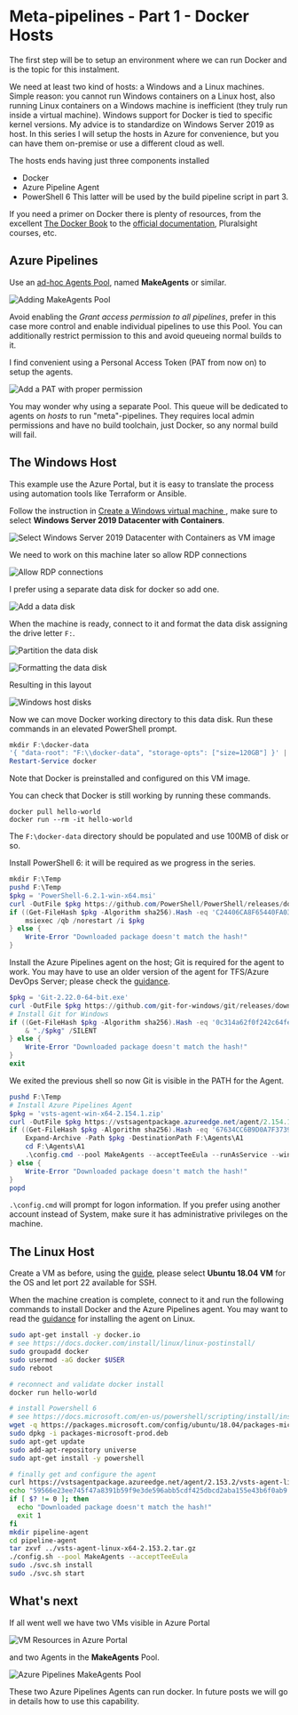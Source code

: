 # Meta-pipelines - Part 1 - Docker Hosts


The first step will be to setup an environment where we can run Docker and is the topic for this instalment.

We need at least two kind of hosts: a Windows and a Linux machines. Simple reason: you cannot run Windows containers on a Linux host, also running Linux containers on a Windows machine is inefficient (they truly run inside a virtual machine).
Windows support for Docker is tied to specific kernel versions. My advice is to standardize on Windows Server 2019 as host.
In this series I will setup the hosts in Azure for convenience, but you can have them on-premise or use a different cloud as well.

The hosts ends having just three components installed
- Docker
- Azure Pipeline Agent
- PowerShell 6
This latter will be used by the build pipeline script in part 3.


If you need a primer on Docker there is plenty of resources, from the excellent [The Docker Book](https://dockerbook.com/) to the [official documentation](https://docs.docker.com/), Pluralsight courses, etc.



## Azure Pipelines

Use an [ad-hoc Agents Pool](https://docs.microsoft.com/en-us/azure/devops/pipelines/agents/pools-queues#creating-agent-pools), named **MakeAgents** or similar.

![Adding MakeAgents Pool](./images/add-agent-pool.png)

Avoid enabling the _Grant access permission to all pipelines_, prefer in this case more control and enable individual pipelines to use this Pool.
You can additionally restrict permission to this and avoid queueing normal builds to it.

I find convenient using a Personal Access Token (PAT from now on) to setup the agents.

![Add a PAT with proper permission](./images/MakeAgents-PAT.png)

You may wonder why using a separate Pool. This queue will be dedicated to agents on _hosts_ to run "meta"-pipelines. They requires local admin permissions and have no build toolchain, just Docker, so any normal build will fail.



## The Windows Host

This example use the Azure Portal, but it is easy to translate the process using automation tools like Terraform or Ansible.

Follow the instruction in [Create a Windows virtual machine ](https://docs.microsoft.com/en-us/azure/virtual-machines/windows/quick-create-portal), make sure to select **Windows Server 2019 Datacenter with Containers**.

![Select Windows Server 2019 Datacenter with Containers as VM image](./images/azure-vm-image.png)

We need to work on this machine later so allow RDP connections

![Allow RDP connections](./images/windows-host-allow-RDP.png)

I prefer using a separate data disk for docker so add one.

![Add a data disk](./images/windows-host-datadisk.png)

When the machine is ready, connect to it and format the data disk assigning the drive letter `F:`.

![Partition the data disk](./images/partition-datadisk.png)

![Formatting the data disk](./images/format-datadisk.png)

Resulting in this layout

![Windows host disks](./images/win-host-disks.png)

Now we can move Docker working directory to this data disk.
Run these commands in an elevated PowerShell prompt.
```Powershell
mkdir F:\docker-data
'{ "data-root": "F:\\docker-data", "storage-opts": ["size=120GB"] }' | Out-File -Encoding Ascii -Filepath "C:\ProgramData\docker\config\daemon.json"
Restart-Service docker
```
Note that Docker is preinstalled and configured on this VM image.

You can check that Docker is still working by running these commands.
```
docker pull hello-world
docker run --rm -it hello-world
```
The `F:\docker-data` directory should be populated and use 100MB of disk or so.


Install PowerShell 6: it will be required as we progress in the series.
```Powershell
mkdir F:\Temp
pushd F:\Temp
$pkg = 'PowerShell-6.2.1-win-x64.msi'
curl -OutFile $pkg https://github.com/PowerShell/PowerShell/releases/download/v6.2.1/$pkg
if ((Get-FileHash $pkg -Algorithm sha256).Hash -eq 'C24406CA8F65440FA0381E417B05A16161227276EB3B77091FDB9D174B7F3144') {
    msiexec /qb /norestart /i $pkg
} else {
    Write-Error "Downloaded package doesn't match the hash!"
}
```

Install the Azure Pipelines agent on the host; Git is required for the agent to work.
You may have to use an older version of the agent for TFS/Azure DevOps Server; please check the [guidance](https://docs.microsoft.com/en-us/azure/devops/pipelines/agents/v2-windows).

```Powershell
$pkg = 'Git-2.22.0-64-bit.exe'
curl -OutFile $pkg https://github.com/git-for-windows/git/releases/download/v2.22.0.windows.1/$pkg
# Install Git for Windows
if ((Get-FileHash $pkg -Algorithm sha256).Hash -eq '0c314a62f0f242c64fe1bdae20ab113fef990fb7e3323d0989478b6ed396d00b') {
    & "./$pkg" /SILENT
} else {
    Write-Error "Downloaded package doesn't match the hash!"
}
exit
```

We exited the previous shell so now Git is visible in the PATH for the Agent.

```Powershell
pushd F:\Temp
# Install Azure Pipelines Agent
$pkg = 'vsts-agent-win-x64-2.154.1.zip'
curl -OutFile $pkg https://vstsagentpackage.azureedge.net/agent/2.154.1/$pkg
if ((Get-FileHash $pkg -Algorithm sha256).Hash -eq '67634CC6B9D0A7F373940F08E6F76FE8A04CE3B765FAF9E693836F35289A08B1') {
    Expand-Archive -Path $pkg -DestinationPath F:\Agents\A1
    cd F:\Agents\A1
    .\config.cmd --pool MakeAgents --acceptTeeEula --runAsService --windowsLogonAccount "NT AUTHORITY\SYSTEM"
} else {
    Write-Error "Downloaded package doesn't match the hash!"
}
popd
```
`.\config.cmd` will prompt for logon information. If you prefer using another account instead of System, make sure it has administrative privileges on the machine.



## The Linux Host


Create a VM as before, using the [guide](https://docs.microsoft.com/en-us/azure/virtual-machines/linux/quick-create-portal), please select **Ubuntu 18.04 VM** for the OS and let port 22 available for SSH.

When the machine creation is complete, connect to it and run the following commands to install Docker and the Azure Pipelines agent.
You may want to read the [guidance](https://docs.microsoft.com/en-us/azure/devops/pipelines/agents/v2-linux) for installing the agent on Linux.

```bash
sudo apt-get install -y docker.io
# see https://docs.docker.com/install/linux/linux-postinstall/
sudo groupadd docker
sudo usermod -aG docker $USER
sudo reboot
```

```bash
# reconnect and validate docker install
docker run hello-world

# install Powershell 6
# see https://docs.microsoft.com/en-us/powershell/scripting/install/installing-powershell-core-on-linux?view=powershell-6
wget -q https://packages.microsoft.com/config/ubuntu/18.04/packages-microsoft-prod.deb
sudo dpkg -i packages-microsoft-prod.deb
sudo apt-get update
sudo add-apt-repository universe
sudo apt-get install -y powershell

# finally get and configure the agent
curl https://vstsagentpackage.azureedge.net/agent/2.153.2/vsts-agent-linux-x64-2.153.2.tar.gz -o vsts-agent-linux-x64-2.153.2.tar.gz
echo "59566e23ee745f47a8391b59f9e3de596abb5cdf425dbcd2aba155e43b6f0ab9 *vsts-agent-linux-x64-2.153.2.tar.gz" | sha256sum -c -
if [ $? != 0 ]; then
  echo "Downloaded package doesn't match the hash!"
  exit 1
fi
mkdir pipeline-agent
cd pipeline-agent
tar zxvf ../vsts-agent-linux-x64-2.153.2.tar.gz
./config.sh --pool MakeAgents --acceptTeeEula
sudo ./svc.sh install
sudo ./svc.sh start
```



## What's next

If all went well we have two VMs visible in Azure Portal

![VM Resources in Azure Portal](./images/docker-hosts-in-azure-portal.png)

and two Agents in the **MakeAgents** Pool.

![Azure Pipelines MakeAgents Pool](./images/makeagents-pool.png)

These two Azure Pipelines Agents can run docker.
In future posts we will go in details how to use this capability.
